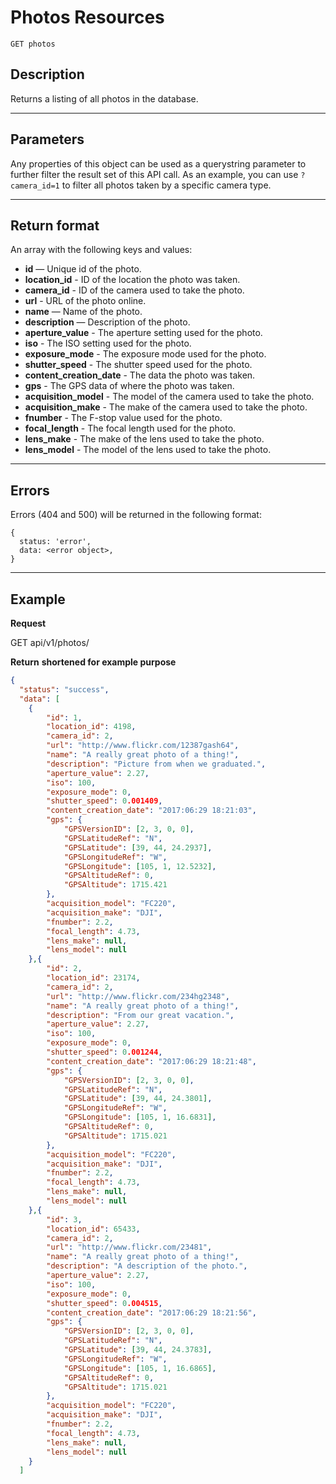 # Photos Resources

    GET photos

## Description
Returns a listing of all photos in the database.

***

## Parameters

Any properties of this object can be used as a querystring parameter to further filter the result set of this API call. As an example, you can use `?camera_id=1` to filter all photos taken by a specific camera type.

***

## Return format
An array with the following keys and values:

- **id** — Unique id of the photo.
- **location_id** - ID of the location the photo was taken.
- **camera_id** - ID of the camera used to take the photo.
- **url** - URL of the photo online.
- **name** — Name of the photo.
- **description** — Description of the photo.
- **aperture_value** - The aperture setting used for the photo.
- **iso** - The ISO setting used for the photo.
- **exposure_mode** - The exposure mode used for the photo.
- **shutter_speed** - The shutter speed used for the photo.
- **content_creation_date** - The data the photo was taken.
- **gps** - The GPS data of where the photo was taken.
- **acquisition_model** - The model of the camera used to take the photo.
- **acquisition_make** - The make of the camera used to take the photo.
- **fnumber** - The F-stop value used for the photo.
- **focal_length** - The focal length used for the photo.
- **lens_make** - The make of the lens used to take the photo.
- **lens_model** - The model of the lens used to take the photo.

***

## Errors
Errors (404 and 500) will be returned in the following format:
```
{
  status: 'error',
  data: <error object>,
}
```

***

## Example
**Request**

   GET api/v1/photos/

**Return** __shortened for example purpose__
``` json
{
  "status": "success",
  "data": [
    {
        "id": 1,
        "location_id": 4198,
        "camera_id": 2,
        "url": "http://www.flickr.com/12387gash64",
        "name": "A really great photo of a thing!",
        "description": "Picture from when we graduated.",
        "aperture_value": 2.27,
        "iso": 100,
        "exposure_mode": 0,
        "shutter_speed": 0.001409,
        "content_creation_date": "2017:06:29 18:21:03",
        "gps": {
            "GPSVersionID": [2, 3, 0, 0],
            "GPSLatitudeRef": "N",
            "GPSLatitude": [39, 44, 24.2937],
            "GPSLongitudeRef": "W",
            "GPSLongitude": [105, 1, 12.5232],
            "GPSAltitudeRef": 0,
            "GPSAltitude": 1715.421
        },
        "acquisition_model": "FC220",
        "acquisition_make": "DJI",
        "fnumber": 2.2,
        "focal_length": 4.73,
        "lens_make": null,
        "lens_model": null
    },{
        "id": 2,
        "location_id": 23174,
        "camera_id": 2,
        "url": "http://www.flickr.com/234hg2348",
        "name": "A really great photo of a thing!",
        "description": "From our great vacation.",
        "aperture_value": 2.27,
        "iso": 100,
        "exposure_mode": 0,
        "shutter_speed": 0.001244,
        "content_creation_date": "2017:06:29 18:21:48",
        "gps": {
            "GPSVersionID": [2, 3, 0, 0],
            "GPSLatitudeRef": "N",
            "GPSLatitude": [39, 44, 24.3801],
            "GPSLongitudeRef": "W",
            "GPSLongitude": [105, 1, 16.6831],
            "GPSAltitudeRef": 0,
            "GPSAltitude": 1715.021
        },
        "acquisition_model": "FC220",
        "acquisition_make": "DJI",
        "fnumber": 2.2,
        "focal_length": 4.73,
        "lens_make": null,
        "lens_model": null
    },{
        "id": 3,
        "location_id": 65433,
        "camera_id": 2,
        "url": "http://www.flickr.com/23481",
        "name": "A really great photo of a thing!",
        "description": "A description of the photo.",
        "aperture_value": 2.27,
        "iso": 100,
        "exposure_mode": 0,
        "shutter_speed": 0.004515,
        "content_creation_date": "2017:06:29 18:21:56",
        "gps": {
            "GPSVersionID": [2, 3, 0, 0],
            "GPSLatitudeRef": "N",
            "GPSLatitude": [39, 44, 24.3783],
            "GPSLongitudeRef": "W",
            "GPSLongitude": [105, 1, 16.6865],
            "GPSAltitudeRef": 0,
            "GPSAltitude": 1715.021
        },
        "acquisition_model": "FC220",
        "acquisition_make": "DJI",
        "fnumber": 2.2,
        "focal_length": 4.73,
        "lens_make": null,
        "lens_model": null
    }
  ]
```
